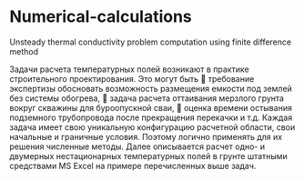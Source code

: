 # Numerical-calculations
Unsteady thermal conductivity problem computation using finite difference method

Задачи расчета температурных полей возникают в практике строительного проектирования. 
Это могут быть
	требование экспертизы обосновать возможность размещения емкости под землей без системы обогрева, 
	задача расчета оттаивания мерзлого грунта вокруг скважины для буроопускной сваи, 
	оценка времени остывания подземного трубопровода после прекращения перекачки и т.д. 
Каждая задача имеет свою уникальную конфигурацию расчетной области, свои начальные и граничные условия. Поэтому логично применять для их решения численные методы. 
Далее описывается расчет одно- и двумерных нестационарных температурных полей в грунте штатными средствами MS Excel на примере перечисленных выше задач.  
